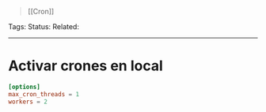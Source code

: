 > [[Cron]]

Tags: 
Status: 
Related: 

___

# Activar crones en local

```conf
[options]
max_cron_threads = 1  
workers = 2
```